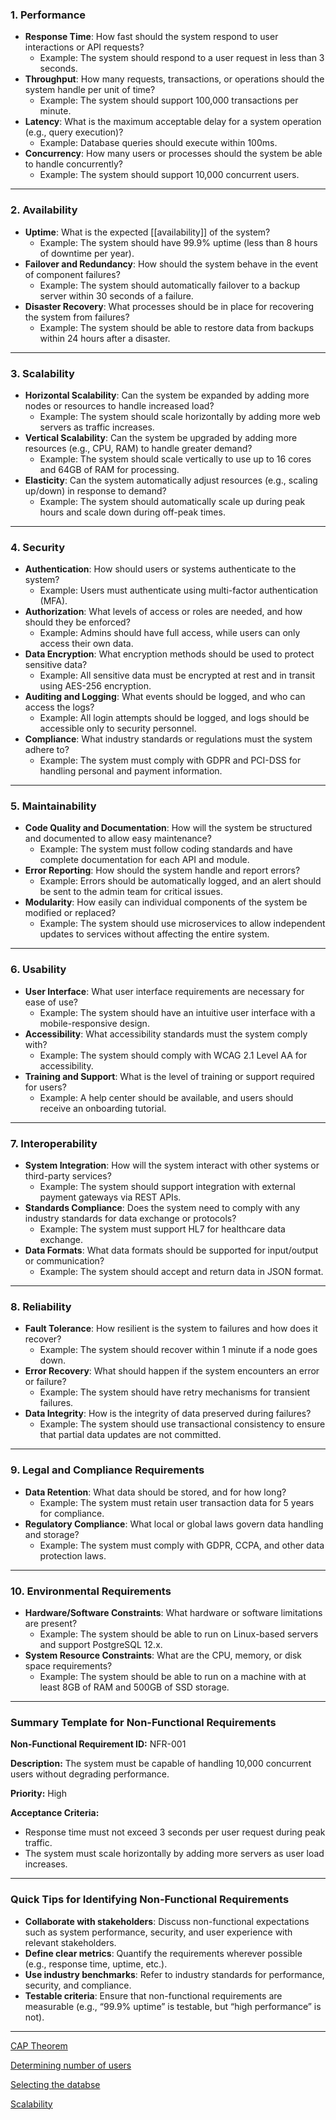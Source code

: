 ### 1. **Performance**

- **Response Time**: How fast should the system respond to user interactions or API requests?
    - Example: The system should respond to a user request in less than 3 seconds.
- **Throughput**: How many requests, transactions, or operations should the system handle per unit of time?
    - Example: The system should support 100,000 transactions per minute.
- **Latency**: What is the maximum acceptable delay for a system operation (e.g., query execution)?
    - Example: Database queries should execute within 100ms.
- **Concurrency**: How many users or processes should the system be able to handle concurrently?
    - Example: The system should support 10,000 concurrent users.

---

### 2. **Availability**

- **Uptime**: What is the expected [[availability]] of the system?
    - Example: The system should have 99.9% uptime (less than 8 hours of downtime per year).
- **Failover and Redundancy**: How should the system behave in the event of component failures?
    - Example: The system should automatically failover to a backup server within 30 seconds of a failure.
- **Disaster Recovery**: What processes should be in place for recovering the system from failures?
    - Example: The system should be able to restore data from backups within 24 hours after a disaster.

---

### 3. **Scalability**

- **Horizontal Scalability**: Can the system be expanded by adding more nodes or resources to handle increased load?
    - Example: The system should scale horizontally by adding more web servers as traffic increases.
- **Vertical Scalability**: Can the system be upgraded by adding more resources (e.g., CPU, RAM) to handle greater demand?
    - Example: The system should scale vertically to use up to 16 cores and 64GB of RAM for processing.
- **Elasticity**: Can the system automatically adjust resources (e.g., scaling up/down) in response to demand?
    - Example: The system should automatically scale up during peak hours and scale down during off-peak times.

---

### 4. **Security**

- **Authentication**: How should users or systems authenticate to the system?
    - Example: Users must authenticate using multi-factor authentication (MFA).
- **Authorization**: What levels of access or roles are needed, and how should they be enforced?
    - Example: Admins should have full access, while users can only access their own data.
- **Data Encryption**: What encryption methods should be used to protect sensitive data?
    - Example: All sensitive data must be encrypted at rest and in transit using AES-256 encryption.
- **Auditing and Logging**: What events should be logged, and who can access the logs?
    - Example: All login attempts should be logged, and logs should be accessible only to security personnel.
- **Compliance**: What industry standards or regulations must the system adhere to?
    - Example: The system must comply with GDPR and PCI-DSS for handling personal and payment information.

---

### 5. **Maintainability**

- **Code Quality and Documentation**: How will the system be structured and documented to allow easy maintenance?
    - Example: The system must follow coding standards and have complete documentation for each API and module.
- **Error Reporting**: How should the system handle and report errors?
    - Example: Errors should be automatically logged, and an alert should be sent to the admin team for critical issues.
- **Modularity**: How easily can individual components of the system be modified or replaced?
    - Example: The system should use microservices to allow independent updates to services without affecting the entire system.

---

### 6. **Usability**

- **User Interface**: What user interface requirements are necessary for ease of use?
    - Example: The system should have an intuitive user interface with a mobile-responsive design.
- **Accessibility**: What accessibility standards must the system comply with?
    - Example: The system should comply with WCAG 2.1 Level AA for accessibility.
- **Training and Support**: What is the level of training or support required for users?
    - Example: A help center should be available, and users should receive an onboarding tutorial.

---

### 7. **Interoperability**

- **System Integration**: How will the system interact with other systems or third-party services?
    - Example: The system should support integration with external payment gateways via REST APIs.
- **Standards Compliance**: Does the system need to comply with any industry standards for data exchange or protocols?
    - Example: The system must support HL7 for healthcare data exchange.
- **Data Formats**: What data formats should be supported for input/output or communication?
    - Example: The system should accept and return data in JSON format.

---

### 8. **Reliability**

- **Fault Tolerance**: How resilient is the system to failures and how does it recover?
    - Example: The system should recover within 1 minute if a node goes down.
- **Error Recovery**: What should happen if the system encounters an error or failure?
    - Example: The system should have retry mechanisms for transient failures.
- **Data Integrity**: How is the integrity of data preserved during failures?
    - Example: The system should use transactional consistency to ensure that partial data updates are not committed.

---

### 9. **Legal and Compliance Requirements**

- **Data Retention**: What data should be stored, and for how long?
    - Example: The system must retain user transaction data for 5 years for compliance.
- **Regulatory Compliance**: What local or global laws govern data handling and storage?
    - Example: The system must comply with GDPR, CCPA, and other data protection laws.

---

### 10. **Environmental Requirements**

- **Hardware/Software Constraints**: What hardware or software limitations are present?
    - Example: The system should be able to run on Linux-based servers and support PostgreSQL 12.x.
- **System Resource Constraints**: What are the CPU, memory, or disk space requirements?
    - Example: The system should be able to run on a machine with at least 8GB of RAM and 500GB of SSD storage.

---

### Summary Template for Non-Functional Requirements

**Non-Functional Requirement ID:** NFR-001

**Description:** The system must be capable of handling 10,000 concurrent users without degrading performance.

**Priority:** High

**Acceptance Criteria:**

- Response time must not exceed 3 seconds per user request during peak traffic.
- The system must scale horizontally by adding more servers as user load increases.

---

### Quick Tips for Identifying Non-Functional Requirements

- **Collaborate with stakeholders**: Discuss non-functional expectations such as system performance, security, and user experience with relevant stakeholders.
- **Define clear metrics**: Quantify the requirements wherever possible (e.g., response time, uptime, etc.).
- **Use industry benchmarks**: Refer to industry standards for performance, security, and compliance.
- **Testable criteria**: Ensure that non-functional requirements are measurable (e.g., “99.9% uptime” is testable, but “high performance” is not).

---

[CAP Theorem](https://www.notion.so/CAP-Theorem-1ccdf0bc7b5a80689659dd6df699a5a9?pvs=21)

[Determining number of users](https://www.notion.so/Determining-number-of-users-1ccdf0bc7b5a8032b517e7513ccd0fb5?pvs=21)

[Selecting the databse](https://www.notion.so/Selecting-the-databse-1ccdf0bc7b5a809ea315f787d1c3c62c?pvs=21)

[Scalability](https://www.notion.so/Scalability-1ccdf0bc7b5a807a8c01eb91b9948859?pvs=21)